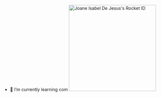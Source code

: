 
- 🌱 I’m currently learning com <a href="https://app.rocketseat.com.br/me/joane-isabel-00926"><img src="https://app.rocketseat.com.br/api/rocketid/share?slug=joane-isabel-00926&type=card" width="280" alt="Joane Isabel De Jesus's Rocket ID"/></a>
  

<!---
JoaneEngSoftware/JoaneEngSoftware is a ✨ special ✨ repository because its `README.md` (this file) appears on your GitHub profile.
You can click the Preview link to take a look at your changes.
--->
